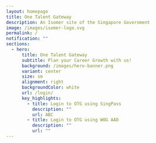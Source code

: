 ```yaml
---
layout: homepage
title: One Talent Gateway
description: An Isomer site of the Singapore Government
image: /images/isomer-logo.svg
permalink: /
notification: ""
sections:
  - hero:
      title: One Talent Gateway
      subtitle: Plan your Career Growth with us!
      background: /images/hero-banner.png
      variant: center
      size: sm
      alignment: right
      backgroundColor: white
      url: /login/
      key_highlights:
        - title: Login to OTG using SingPass
          description: ""
          url: ABC
        - title: Login to OTG using WOG AAD
          description: ""
          url: ""
---
```

